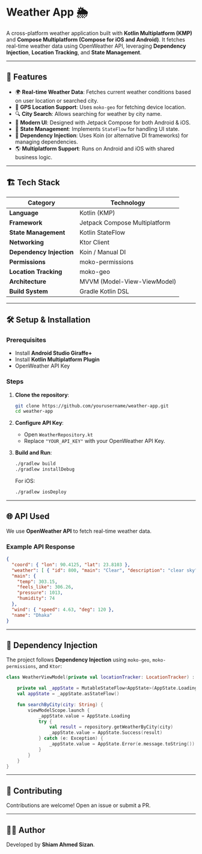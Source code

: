 # Weather App 🌦️

A cross-platform weather application built with **Kotlin Multiplatform (KMP)** and **Compose Multiplatform (Compose for iOS and Android)**. It fetches real-time weather data using OpenWeather API, leveraging **Dependency Injection**, **Location Tracking**, and **State Management**.

---

## 🚀 Features

- 🌍 **Real-time Weather Data**: Fetches current weather conditions based on user location or searched city.
- 📍 **GPS Location Support**: Uses `moko-geo` for fetching device location.
- 🔍 **City Search**: Allows searching for weather by city name.
- 🎨 **Modern UI**: Designed with Jetpack Compose for both Android & iOS.
- 💾 **State Management**: Implements `StateFlow` for handling UI state.
- 🔄 **Dependency Injection**: Uses Koin (or alternative DI frameworks) for managing dependencies.
- 🌎 **Multiplatform Support**: Runs on Android and iOS with shared business logic.

---

## 🏗️ Tech Stack

| Category            | Technology |
|--------------------|------------|
| **Language**      | Kotlin (KMP) |
| **Framework**     | Jetpack Compose Multiplatform |
| **State Management** | Kotlin StateFlow |
| **Networking**    | Ktor Client |
| **Dependency Injection** | Koin / Manual DI |
| **Permissions**   | moko-permissions |
| **Location Tracking** | moko-geo |
| **Architecture**  | MVVM (Model-View-ViewModel) |
| **Build System**  | Gradle Kotlin DSL |

---

## 🛠️ Setup & Installation

### Prerequisites

- Install **Android Studio Giraffe+**
- Install **Kotlin Multiplatform Plugin**
- OpenWeather API Key

### Steps

1. **Clone the repository**:

   ```sh
   git clone https://github.com/yourusername/weather-app.git
   cd weather-app
   ```

2. **Configure API Key**:

   - Open `WeatherRepository.kt`
   - Replace `"YOUR_API_KEY"` with your OpenWeather API Key.

3. **Build and Run**:

   ```sh
   ./gradlew build
   ./gradlew installDebug
   ```

   For iOS:

   ```sh
   ./gradlew iosDeploy
   ```

---

## 🌐 API Used

We use **OpenWeather API** to fetch real-time weather data.

### Example API Response

```json
{
  "coord": { "lon": 90.4125, "lat": 23.8103 },
  "weather": [ { "id": 800, "main": "Clear", "description": "clear sky", "icon": "01d" } ],
  "main": {
    "temp": 303.15,
    "feels_like": 306.26,
    "pressure": 1013,
    "humidity": 74
  },
  "wind": { "speed": 4.63, "deg": 120 },
  "name": "Dhaka"
}
```

---

## 🔄 Dependency Injection

The project follows **Dependency Injection** using `moko-geo`, `moko-permissions`, and `Ktor`:

```kotlin
class WeatherViewModel(private val locationTracker: LocationTracker) : ViewModel() {

    private val _appState = MutableStateFlow<AppState>(AppState.Loading)
    val appState = _appState.asStateFlow()

    fun searchByCity(city: String) {
        viewModelScope.launch {
            _appState.value = AppState.Loading
            try {
                val result = repository.getWeatherByCity(city)
                _appState.value = AppState.Success(result)
            } catch (e: Exception) {
                _appState.value = AppState.Error(e.message.toString())
            }
        }
    }
}
```

---


## 🤝 Contributing

Contributions are welcome! Open an issue or submit a PR. 

---


## 👨‍💻 Author

Developed by **Shiam Ahmed Sizan**.

